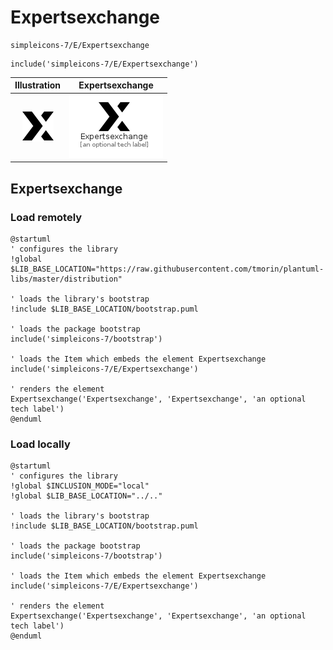 # Expertsexchange


```text
simpleicons-7/E/Expertsexchange
```

```text
include('simpleicons-7/E/Expertsexchange')
```



| Illustration | Expertsexchange |
| :---: | :---: |
| ![illustration for Illustration](../../simpleicons-7/E/Expertsexchange.png) | ![illustration for Expertsexchange](../../simpleicons-7/E/Expertsexchange.Local.png) |




## Expertsexchange

### Load remotely
```plantuml
@startuml
' configures the library
!global $LIB_BASE_LOCATION="https://raw.githubusercontent.com/tmorin/plantuml-libs/master/distribution"

' loads the library's bootstrap
!include $LIB_BASE_LOCATION/bootstrap.puml

' loads the package bootstrap
include('simpleicons-7/bootstrap')

' loads the Item which embeds the element Expertsexchange
include('simpleicons-7/E/Expertsexchange')

' renders the element
Expertsexchange('Expertsexchange', 'Expertsexchange', 'an optional tech label')
@enduml
```

### Load locally
```plantuml
@startuml
' configures the library
!global $INCLUSION_MODE="local"
!global $LIB_BASE_LOCATION="../.."

' loads the library's bootstrap
!include $LIB_BASE_LOCATION/bootstrap.puml

' loads the package bootstrap
include('simpleicons-7/bootstrap')

' loads the Item which embeds the element Expertsexchange
include('simpleicons-7/E/Expertsexchange')

' renders the element
Expertsexchange('Expertsexchange', 'Expertsexchange', 'an optional tech label')
@enduml
```

